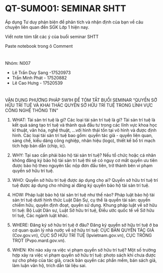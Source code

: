 # QT-SUMO01: SEMINAR SHTT
Áp dụng Tư duy phản biện để phân tích và nhận định của bạn về câu chuyện liên quan đến SGK Lớp 1 hiện nay. 

Viết note tóm tắt các ý của buổi seminar SHTT

Paste notebook trong ô Comment
# 

Nhóm: N007
  - Lê Trần Duy Sang -17520973
  - Trần Minh Phát - 17520882
  - Lê Cao Hưng - 17520539
# 
VẬN DỤNG PHƯƠNG PHÁP 5W1H ĐỂ TÓM TẮT BUỔI SEMINAR “QUYỀN SỞ HỮU TRÍ TUỆ VÀ KHAI THÁC QUYỀN SỞ HỮU TRÍ TUỆ TRONG LĨNH VỰC CÔNG NGHỆ THÔNG TIN”

1. WHAT: Tài sản trí tuệ là gì? Các loại tài sản trí tuệ là gì?
Tài sản trí tuệ là kết quả sáng tạo trí tuệ và thành quả đầu tư trong các lĩnh vực khoa học kĩ thuật, văn hóa, nghệ thuật, …với hình thái tồn tại vô hình và được định hình.
Các loại tài sản trí tuệ bao gồm: quyền tác giả - quyền liên quan, sáng chế, kiểu dáng công nghiệp, nhãn hiệu (logo), thiết kế bố trí mạch tích hợp bán dẫn (chip, ic).

2. WHY: Tại sao cần phải bảo hộ tài sản trí tuệ?
Nếu tổ chức hoặc cá nhân không đăng ký bảo hộ tài sản trí tuệ thì sẽ có nguy cơ mất quyền ưu tiên được bảo hộ theo nguyên tắc nộp đơn đầu tiên, trở thành bên vi phạm quyền sở hữu trí tuệ.

3. WHO: Quyền sở hữu trí tuệ được áp dụng cho ai?
Quyền sở hữu trí tuệ trí tuệ được áp dụng cho những ai đăng ký quyền bảo hộ tài sản trí tuệ.

4. HOW: Pháp luật bảo hộ tài sản trí tuệ như thế nào?
Pháp luật bảo hộ tài sản trí tuệ dưới hình thức Luật Dân Sự, cụ thể là quyền tài sản: quyền chiếm hữu, quyền định đoạt, quyền sử dụng. Khung pháp luật về sở hữu trí tuệ: Bộ Luật Dân sự, Luật Sở hữu trí tuệ, Điều ước quốc tế về Sở hữu trí tuệ, Các ngành luật khác.

5. WHERE: Đăng ký sở hữu trí tuệ ở đâu?
Đăng ký quyền sở hữu trí tuệ ở ba cơ quan quản lý nhà nước về sở hữu trí tuệ: CỤC BẢN QUYỀN TÁC GIẢ (Cov.gov.vn), CỤC SỞ HỮU TRÍ TUỆ (Ipvietnam.gov.vn), CỤC TRỒNG TRỌT (Pvpo.mard.gov.vn).

6. WHEN: Khi nào xảy ra việc vi phạm quyền sở hữu trí tuệ?
Một số trường hợp xảy ra việc vi phạm quyền sở hữu trí tuệ: photo sách khi chưa được sự cho phép của tác giả, crack bản quyền các phần mềm, bán sách giả, làm luận văn hộ, trích dẫn tài liệu sai.
